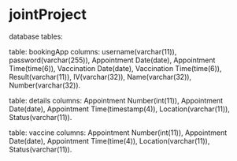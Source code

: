 # jointProject

database tables:

table: bookingApp
columns: username(varchar(11)), password(varchar(255)), Appointment Date(date), Appointment Time(time(6)), Vaccination Date(date), Vaccination Time(time(6)), Result(varchar(11)), IV(varchar(32)), Name(varchar(32)), Number(varchar(32)).

table: details
columns: Appointment Number(int(11)), Appointment Date(date), Appointment Time(timestamp(4)), Location(varchar(11)), Status(varchar(11)). 

table: vaccine
columns: Appointment Number(int(11)), Appointment Date(date), Appointment Time(time(4)), Location(varchar(11)), Status(varchar(11)). 
